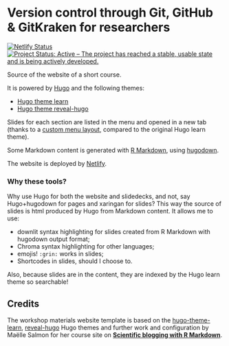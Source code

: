 
# Version control through Git, GitHub & GitKraken for researchers

<!-- badges: start -->
[![Netlify Status](https://api.netlify.com/api/v1/badges/a663c5ba-6e5c-4420-b8b2-4228f094463a/deploy-status)](https://app.netlify.com/sites/srse-git-github-zero2hero/deploys)
[![Project Status: Active – The project has reached a stable, usable state and is being actively developed.](https://www.repostatus.org/badges/latest/active.svg)](https://www.repostatus.org/#active)
<!-- badges: end -->

Source of the website of a short course.

It is powered by [Hugo](https://gohugo.io/) and the following themes:

* [Hugo theme learn](https://github.com/matcornic/hugo-theme-learn)
* [Hugo theme reveal-hugo](https://github.com/dzello/reveal-hugo)

Slides for each section are listed in the menu and opened in a new tab (thanks to a [custom menu layout](/blob/master/layouts/partials/menu.html), compared to the original Hugo learn theme).

Some Markdown content is generated with [R Markdown](https://rmarkdown.rstudio.com/), using [hugodown](https://github.com/r-lib/hugodown/).

The website is deployed by [Netlify](https://www.netlify.com/).

### Why these tools?

Why use Hugo for both the website and slidedecks, and not, say Hugo+hugodown for pages and xaringan for slides?
This way the source of slides is html produced by Hugo from Markdown content.
It allows me to use:

* downlit syntax highlighting for slides created from R Markdown with hugodown output format;
* Chroma syntax highlighting for other languages;
* emojis! `:grin:` works in slides;
* Shortcodes in slides, should I choose to.

Also, because slides are in the content, they are indexed by the Hugo learn theme so searchable!


## Credits

The workshop materials website template is based on the [hugo-theme-learn](https://github.com/matcornic/hugo-theme-learn), [reveal-hugo](https://github.com/dzello/reveal-hugo) Hugo themes and further work and configuration by Maëlle Salmon for her course site on [**Scientific blogging with R Markdown**](https://github.com/maelle/rmd-blogging-course).